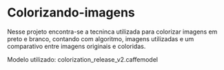 # Colorizando-imagens

Nesse projeto encontra-se a tecninca utilizada para colorizar imagens em preto e branco, contando com algoritmo, imagens utilizadas e um comparativo entre imagens originais e coloridas.

Modelo utilizado: colorization_release_v2.caffemodel
